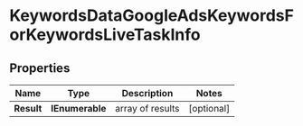 # KeywordsDataGoogleAdsKeywordsForKeywordsLiveTaskInfo


## Properties

| Name | Type | Description | Notes |
|------------ | ------------- | ------------- | -------------|
**Result** | **IEnumerable<KeywordsDataGoogleAdsKeywordsForKeywordsLiveResultInfo>** | array of results |[optional]|